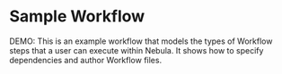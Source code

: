 # Sample Workflow

DEMO: This is an example workflow that models the types of Workflow steps that a user can execute within Nebula. It shows how to specify dependencies and author Workflow files.
